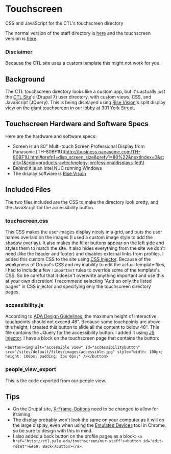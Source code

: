 # Touchscreen
CSS and JavaScript for the CTL's touchscreen directory

The normal version of the staff directory is [here](http://ctl.yale.edu/our-staff) and the touchscreen version is [here](http://ctl.yale.edu/touchscreen/our-staff).

### Disclaimer
Because the CTL site uses a custom template this might not work for you.

## Background
The CTL touchscreen directory looks like a custom app, but it's actually just the [CTL Site](http://ctl.yale.edu/)'s (Drupal 7) user directory, with custom views, CSS, and JavaScript (JQuery).
This is being displayed using [Rise Vision](https://www.risevision.com/)'s split display view on the giant touchscreen in our lobby at 301 York Street.

## Touchscreen Hardware and Software Specs
Here are the hardware and software specs:
- Screen is an 80" Multi-touch Screen Professional Display from Panasonic [TH-80BF1U](http://business.panasonic.com/TH-80BF1U.html#prefn1=disp_screen_size&prefv1=80%22&nextIndex=0&start=1&cgid=products-avtechnology-professionaldisplays-led\)
- Behind it is an Intel NUC running Windows
- The display software is [Rise Vision](https://www.risevision.com/)

## Included Files
The two files included are the CSS to make the directory look pretty, and the JavaScript for the accessibility button.

### touchscreen.css
This CSS makes the user images display nicely in a grid, and puts the user names overlaid on the images (I used a custom image style to add the shadow overlay). It also makes the filter buttons appear on the left side and styles them to match the site. It also hides everything from the site we don't need (like the header and footer) and disables external links from profiles.
I added this custom CSS to the site using [CSS Injector](https://www.drupal.org/project/css_injector).
Because of the wonkyness of Drupal's CSS and my inability to edit the actual template files, I had to include a few `!important` rules to override some of the template's CSS. So be careful that it doesn't overwrite anything important and use this at your own discretion! I recommend selecting "Add on only the listed pages" in CSS injector and specifying only the touchscreen directory pages.

### accessibility.js
According to [ADA Design Guidelines](https://kiosk.com/sites/kiosk.com/files/ada_design_guidelines_brochure.pdf), the maximum height of interactive touchpoints should not exceed 48". Because some touchpoints are above this height, I created this button to slide all the content to below 48".
This file contains the JQuery for the accessibility button. I added it using [JS Injector](https://www.drupal.org/project/js_injector).
I have a block on the touchscreen page that contains the button:
```
<button><img alt="accessible view" id="accessibilitybutton" src="/sites/default/files/images/accessible.jpg" style="width: 100px; height: 100px; padding: 3px 0px;" /></button>
```

### people_view_export
This is the code exported from our people view.

## Tips
- On the Drupal site, [X-Frame-Options](https://developer.mozilla.org/en-US/docs/Web/HTTP/Headers/X-Frame-Options) need to be changed to allow for iframing.
- The display probably won't look the same on your computer as it will on the large display, even when using the [Emulated Devices](https://developers.google.com/web/tools/chrome-devtools/device-mode/) tool in Chrome, so be sure to design with this in mind.
- I also added a back button on the profile pages as a block: `<a href="http://ctl.yale.edu/touchscreen/our-staff"><button id="edit-reset">&#60; Back</button></a>`.
